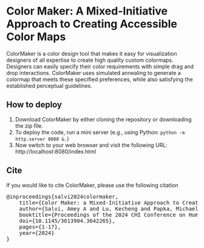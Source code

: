 # Color Maker: A Mixed-Initiative Approach to Creating Accessible Color Maps

ColorMaker is a color design tool that makes it easy for visualization designers of all expertise to create high quality custom colormaps. Designers can easily specify their color requirements with simple drag and drop interactions. ColorMaker uses simulated annealing to generate a colormap that meets these specified preferences, while also satisfying the established perceptual guidelines.

## How to deploy

1. Download ColorMaker by either cloning the repository or downloading the zip file.
2. To deploy the code, run a mini server (e.g., using Python: `python -m http.server 8080 &.`)
3. Now switch to your web browser and visit the following URL: http://localhost:8080/index.html


## Cite

If you would like to cite ColorMaker, please use the following citation

<pre>
@inproceedings{salvi2024colormaker,
    title={Color Maker: a Mixed-Initiative Approach to Creating Accessible Color Maps},
    author={Salvi, Amey A and Lu, Kecheng and Papka, Michael E. and Wang, Yunhai and Reda, Khairi},
    booktitle={Proceedings of the 2024 CHI Conference on Human Factors in Computing Systems},
    doi={10.1145/3613904.3642265},
    pages={1-17},
    year={2024}
}
</pre>